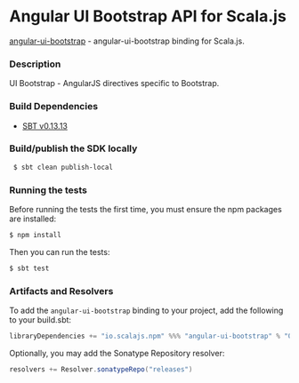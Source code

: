 Angular UI Bootstrap API for Scala.js
================================
[angular-ui-bootstrap](https://www.npmjs.com/package/angular-ui-bootstrap) - angular-ui-bootstrap binding for Scala.js.

### Description

UI Bootstrap - AngularJS directives specific to Bootstrap.

### Build Dependencies

* [SBT v0.13.13](http://www.scala-sbt.org/download.html)

### Build/publish the SDK locally

```bash
 $ sbt clean publish-local
```

### Running the tests

Before running the tests the first time, you must ensure the npm packages are installed:

```bash
$ npm install
```

Then you can run the tests:

```bash
$ sbt test
```

### Artifacts and Resolvers

To add the `angular-ui-bootstrap` binding to your project, add the following to your build.sbt:  

```sbt
libraryDependencies += "io.scalajs.npm" %%% "angular-ui-bootstrap" % "0.4.0-pre5"
```

Optionally, you may add the Sonatype Repository resolver:

```sbt   
resolvers += Resolver.sonatypeRepo("releases") 
```